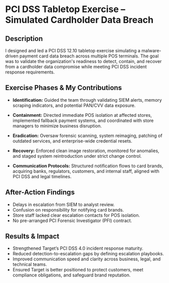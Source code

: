 <h1>PCI DSS Tabletop Exercise – Simulated Cardholder Data Breach</h1>

<h2>Description</h2>

I designed and led a PCI DSS 12.10 tabletop exercise simulating a malware-driven payment card data breach across multiple POS terminals. The goal was to validate the organization's readiness to detect, contain, and recover from a cardholder data compromise while meeting PCI DSS incident response requirements.

<h2>Exercise Phases & My Contributions</h2>

- **Identification:** Guided the team through validating SIEM alerts, memory scraping indicators, and potential PAN/CVV data exposure.

- **Containment:** Directed immediate POS isolation at affected stores, implemented fallback payment systems, and coordinated with store managers to minimize business disruption.

- **Eradication:** Oversaw forensic scanning, system reimaging, patching of outdated services, and enterprise-wide credential resets.

- **Recovery:** Enforced clean image restoration, monitored for anomalies, and staged system reintroduction under strict change control.

- **Communication Protocols:** Structured notification flows to card brands, acquiring banks, regulators, customers, and internal staff, aligned with PCI DSS and legal timelines.


<h2>After-Action Findings </h2>

- Delays in escalation from SIEM to analyst review.<br>
- Confusion on responsibility for notifying card brands.<br>
- Store staff lacked clear escalation contacts for POS isolation.<br>
- No pre-arranged PCI Forensic Investigator (PFI) contract.

<h2>Results & Impact</h2>

- Strengthened Target’s PCI DSS 4.0 incident response maturity.<br>
- Reduced detection-to-escalation gaps by defining escalation playbooks.<br>
- Improved communication speed and clarity across business, legal, and technical teams.<br>
- Ensured Target is better positioned to protect customers, meet compliance obligations, and safeguard brand reputation.

<!--
 ```diff
- text in red
+ text in green
! text in orange
# text in gray
@@ text in purple (and bold)@@
```
--!>
